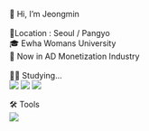 👋 Hi, I’m Jeongmin
<br /> <br />
📍Location : Seoul / Pangyo
<br />
🎓 Ewha Womans University
<br />
📂 Now in AD Monetization Industry
<br /> <br />
🧑‍💻 Studying... <br /> 
<img src="https://img.shields.io/badge/Python-FFCA28?style=flat-square&logo=Python&logoColor=white"/>
<img src="https://img.shields.io/badge/MySQL-5EA0EB?style=flat-square&logo=MySQL&logoColor=white"/>
<img src="https://img.shields.io/badge/html-FF5E00?style=flat-square&logo=HTML&logoColor=white"/>


🛠 Tools <br />
<img src="https://img.shields.io/badge/datastudio-2765AC?style=flat-square&logo=Google&logoColor=white"/>


<!---
zeomzzz/zeomzzz is a ✨ special ✨ repository because its `README.md` (this file) appears on your GitHub profile.
You can click the Preview link to take a look at your changes.
--->
